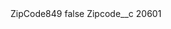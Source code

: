 <?xml version="1.0" encoding="UTF-8"?>
<CustomMetadata xmlns="http://soap.sforce.com/2006/04/metadata" xmlns:xsi="http://www.w3.org/2001/XMLSchema-instance" xmlns:xsd="http://www.w3.org/2001/XMLSchema">
    <label>ZipCode849</label>
    <protected>false</protected>
    <values>
        <field>Zipcode__c</field>
        <value xsi:type="xsd:string">20601</value>
    </values>
</CustomMetadata>
